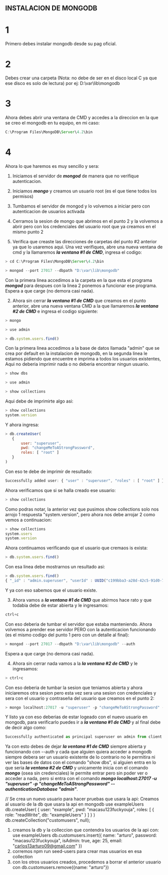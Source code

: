 ## INSTALACION DE MONGODB

# 1
Primero debes instalar mongodb desde su pag oficial.
# 2
Debes crear una carpeta (Nota: no debe de ser en el disco local C ya que ese disco es solo de lectura) por ej: D:\var\lib\mongodb
# 3
Ahora debes abrir una ventana de CMD y accedes a la direccion en la que se creo el mongodb en tu equipo, en mi caso:
 ``` js
C:\Program Files\MongoDB\Server\4.2\bin
```
# 4
Ahora lo que haremos es muy sencillo y sera:
1) Iniciamos el servidor de **_mongod_** de manera que no verifique autenticacion.
2) Iniciamos **_mongo_** y creamos un usuario root (es el que tiene todos los permisos)
3) Tumbamos el servidor de mongod y lo volvemos a iniciar pero con autenticacion de usuarios activada
4) Cerramos la sesion de mongo que abrimos en el punto 2 y la volvemos a abrir pero con los credenciales del usuario root que ya creamos en el mismo punto 2

1) Verifica que creaste las direcciones de carpetas del punto #2 anterior ya que lo usaremos aqui.
Una vez verifiques, abre una nueva ventana de cmd y la llamaremos **_la ventana #1 de CMD_**, ingresa el codigo:
 ``` js
 > cd C:\Program Files\MongoDB\Server\4.2\bin
```
 ``` js
 > mongod --port 27017 --dbpath "D:\var\lib\mongodb"
```
Con la primera linea accedimos a la carpeta en la que esta el programa **_mongod_** para despues con la linea 2 ponemos a funcionar ese programa.
Espera a que carge (no demora casi nada).

2) Ahora sin cerrar **_la ventana #1 de CMD_** que creamos en el punto anterior, abre una nueva ventana CMD a la que llamaremos **_la ventana #2 de CMD_** e ingresa el codigo siguiente:
 ``` js
 > mongo
```
 ``` js
 > use admin
```
 ``` js
 > db.system.users.find()
```
Con la primera linea accedimos a la base de datos llamada "admin" que se crea por default en la instalacion de mongodb, en la segunda linea le estamos pidiendo que encuentre e imprima a todos los usuarios existentes, Aqui no deberia imprimir nada o no deberia encontrar ningun usuario.
 ``` js
 > show dbs
```
 ``` js
 > use admin
```
 ``` js
 > show collections
```
Aqui debe de imprimirte algo asi:
 ``` js
 > show collections
system.version
```
Y ahora ingresa:
 ``` js
 > db.createUser(
    {
        user: "superuser",
        pwd: "changeMeToAStrongPassword",
        roles: [ "root" ]
    }
)
```
Con eso te debe de imprimir de resultado:
 ``` js
Successfully added user: { "user" : "superuser", "roles" : [ "root" ] }
```
Ahora verificamos que si se halla creado ese usuario:
 ``` js
 > show collections
```
Como podras notar, la anterior vez que pusimos show collections solo nos arrojo 1 respuesta "system.version", pero ahora nos debe arrojar 2 como vemos a continuacion:
 ``` js
 > show collections
system.users
system.version
```
Ahora continuamos verificando que el usuario que cremaos is exista:
 ``` js
 > db.system.users.find()
```
Con esa linea debe mostrarnos un resultado asi:
 ``` js
 > db.system.users.find()
{ "_id" : "admin.superuser", "userId" : UUID("c199bba3-a28d-42c5-91d0-71b3f14817aa"), "user" : "superuser", "db" : "admin", "credentials" : { "SCRAM-SHA-1" : { "iterationCount" : 10000, "salt" : "EwT0oBKVTPC5IMTgdCw5fQ==", "storedKey" : "lp26lQftiTb8jX9NH9JfN/aaHSo=", "serverKey" : "P8J8WHzEMvMqaRRipMg1IkcV/p4=" }, "SCRAM-SHA-256" : { "iterationCount" : 15000, "salt" : "HSpu9RnGFP4k9g2T91ZPQVdUMtkZqvg1ibXNBA==", "storedKey" : "IegqC3xU6jTLA16w00w1uOsh7lvlEYvI7gHFcOzdXko=", "serverKey" : "cN0RiOQuD5B/ATBTTGIBmKCWC8vWP5z7lkAA04rDops=" } }, "roles" : [ { "role" : "root", "db" : "admin" } ] }
```
Y ya con eso sabemos que el usuario existe.

3) Ahora vamos a **_la ventana #1 de CMD_** que abirmos hace rato y que todabia debe de estar abierta y le ingresamos:
 ``` js
 ctrl+c
```
Con eso deberia de tumbar el servidor que estaba manteniendo.
Ahora volvemos a prender ese servidor PERO con la autenticacion funcionando (es el mismo codigo del punto 1 pero con un detalle al final):
 ``` js
 > mongod --port 27017 --dbpath "D:\var\lib\mongodb" --auth
```
Espera a que carge (no demora casi nada).


4) Ahora sin cerrar nada vamos a la **_la ventana #2 de CMD_** y le ingresamos:
 ``` js
 > ctrl+c
```
Con eso deberia de tumbar la sesion que teniamos abierta y ahora iniciaremos otra sesion pero esta vez sera una sesion con credenciales y sera con el usuario y contraseña del usuario que creamos en el punto 2:
 ``` js
 > mongo localhost:27017 -u "superuser" -p "changeMeToAStrongPassword" --authenticationDatabase "admin"
```
Y listo ya con eso deberias de estar logeado con el nuevo usuario en mongodb, para verificarlo puedes ir a **_la ventana #1 de CMD_** y al final debe de decir algo como:
 ``` js
Successfully authenticated as principal superuser on admin from client 127.0.0.1:58703
```
Ya con esto debes de dejar **_la ventana #1 de CMD_** siempre abierta y funcionando con --auth y cada que alguien quiera acceder a mongodb siempre debera ser un usuario existente de lo contrario no le permitira ni ver las bases de datos con el comando "show dbs", si alguien entra en lo que seria **_la ventana #2 de CMD_** y unicamente inicia con el comando **_mongo_** (osea sin credenciales) le permite entrar pero sin poder ver o acceder a nada, pero si entra con el comando **_mongo localhost:27017 -u "superuser" -p "changeMeToAStrongPassword" --authenticationDatabase "admin"_**.


// Se crea un nuevo usuario para hacer pruebas que usara la api:
Creamos al usuario de la db que usara la api en mongodb
use exampleUsers
db.createUser(
  {
    user: "example",
    pwd: "macasu123fuckyouja",
    roles: [
       { role: "readWrite", db: "exampleUsers" }
    ]
  }
)
db.createCollection("customusers", null);

1) creamos la db y la colleccion que contendra los usuarios de la api con:
use exampleUsers
db.customusers.insert({
  name: "arturo",
  password: "macasu123fuckyouja",
  isAdmin: true,
  age: 25,
  email: "carlos13arturo09@gmail.com"
})
2) corremos npm run seed-users para crear mas usuarios en esa collection
3) con los otros usuarios creados, procedemos a borrar el anterior usuario con db.customusers.remove({name: "arturo"})
